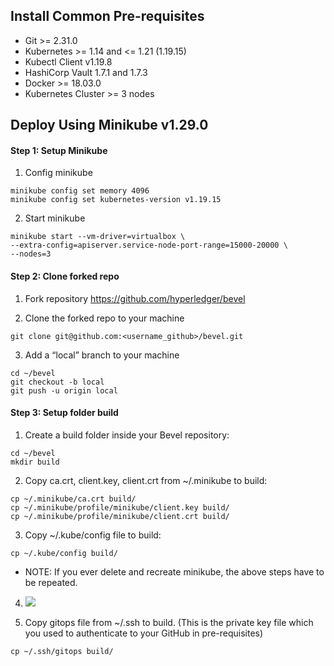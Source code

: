 ## Install Common Pre-requisites

- Git >= 2.31.0
- Kubernetes >= 1.14 and <= 1.21 (1.19.15)
- Kubectl Client v1.19.8
- HashiCorp Vault 1.7.1 and 1.7.3
- Docker >= 18.03.0
- Kubernetes Cluster >= 3 nodes

## Deploy Using Minikube v1.29.0

#### Step 1: Setup Minikube

1. Config minikube

```shell
minikube config set memory 4096
minikube config set kubernetes-version v1.19.15
```

2. Start minikube

```shell
minikube start --vm-driver=virtualbox \
--extra-config=apiserver.service-node-port-range=15000-20000 \
--nodes=3
```

#### Step 2: Clone forked repo

1. Fork repository https://github.com/hyperledger/bevel

2. Clone the forked repo to your machine

```shell
git clone git@github.com:<username_github>/bevel.git
```

3. Add a “local” branch to your machine

```shell
cd ~/bevel
git checkout -b local
git push -u origin local
```

#### Step 3: Setup folder build

1. Create a build folder inside your Bevel repository:

```shell
cd ~/bevel
mkdir build
```

2. Copy ca.crt, client.key, client.crt from ~/.minikube to build:

```shell
cp ~/.minikube/ca.crt build/
cp ~/.minikube/profile/minikube/client.key build/
cp ~/.minikube/profile/minikube/client.crt build/
```

3. Copy ~/.kube/config file to build:

```shell
cp ~/.kube/config build/
```

- NOTE: If you ever delete and recreate minikube, the above steps have to be repeated.

4.  <img src='./'>

5.  Copy gitops file from ~/.ssh to build. (This is the private key file which you used to authenticate to your GitHub in pre-requisites)

```shell
cp ~/.ssh/gitops build/
```
